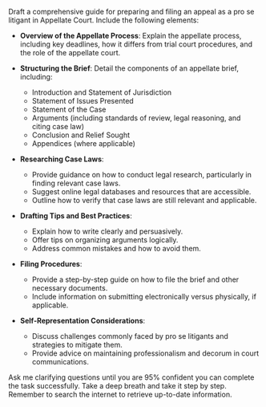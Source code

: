 Draft a comprehensive guide for preparing and filing an appeal as a pro se litigant in Appellate Court. Include the following elements:

- **Overview of the Appellate Process**: Explain the appellate process, including key deadlines, how it differs from trial court procedures, and the role of the appellate court.
  
- **Structuring the Brief**: Detail the components of an appellate brief, including:
  - Introduction and Statement of Jurisdiction
  - Statement of Issues Presented
  - Statement of the Case
  - Arguments (including standards of review, legal reasoning, and citing case law)
  - Conclusion and Relief Sought
  - Appendices (where applicable)

- **Researching Case Laws**:
  - Provide guidance on how to conduct legal research, particularly in finding relevant case laws.
  - Suggest online legal databases and resources that are accessible.
  - Outline how to verify that case laws are still relevant and applicable.

- **Drafting Tips and Best Practices**:
  - Explain how to write clearly and persuasively.
  - Offer tips on organizing arguments logically.
  - Address common mistakes and how to avoid them.
  
- **Filing Procedures**:
  - Provide a step-by-step guide on how to file the brief and other necessary documents.
  - Include information on submitting electronically versus physically, if applicable.

- **Self-Representation Considerations**:
  - Discuss challenges commonly faced by pro se litigants and strategies to mitigate them.
  - Provide advice on maintaining professionalism and decorum in court communications.

Ask me clarifying questions until you are 95% confident you can complete the task successfully. Take a deep breath and take it step by step. Remember to search the internet to retrieve up-to-date information.